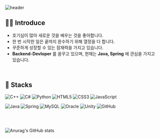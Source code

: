 ![header](https://capsule-render.vercel.app/api?type=Waving&color=FFB93F&height=180&section=header&text=JooHee%20Choi&fontSize=50&fontColor=ffffff&fontAlignY=40)
<div align="left">
  
## **🙋‍♀️ Introduce**

- 호기심이 많아 새로운 것을 배우는 것을 좋아합니다. <br>
- 한 번 시작한 일은 끝까지 완수하기 위해 열정을 다 합니다.<br>
- 꾸준하게 성장할 수 있는 잠재력을 가지고 있습니다. <br>
- **Backend-Devloper** 를 꿈꾸고 있으며, 현재는 **Java, Spring** 에 관심을 가지고 있습니다.

<br>
  
## 🔨 Stacks

![C++](https://img.shields.io/badge/c++-%2300599C.svg?style=for-the-badge&logo=c%2B%2B&logoColor=white)
![C#](https://img.shields.io/badge/c%23-%23239120.svg?style=for-the-badge&logo=c-sharp&logoColor=white)
  ![Python](https://img.shields.io/badge/python-3670A0?style=for-the-badge&logo=python&logoColor=ffdd54)
![HTML5](https://img.shields.io/badge/html5-%23E34F26.svg?style=for-the-badge&logo=html5&logoColor=white)
![CSS3](https://img.shields.io/badge/css3-%231572B6.svg?style=for-the-badge&logo=css3&logoColor=white)
![JavaScript](https://img.shields.io/badge/javascript-%23323330.svg?style=for-the-badge&logo=javascript&logoColor=%23F7DF1E)


  ![Java](https://img.shields.io/badge/java-%23ED8B00.svg?style=for-the-badge&logo=java&logoColor=white)
  ![Spring](https://img.shields.io/badge/spring-%236DB33F.svg?style=for-the-badge&logo=spring&logoColor=white)
  ![MySQL](https://img.shields.io/badge/mysql-%2300f.svg?style=for-the-badge&logo=mysql&logoColor=white)
  ![Oracle](https://img.shields.io/badge/Oracle-F80000?style=for-the-badge&logo=oracle&logoColor=white)
  ![Unity](https://img.shields.io/badge/unity-%23000000.svg?style=for-the-badge&logo=unity&logoColor=white)
  ![GitHub](https://img.shields.io/badge/github-%23121011.svg?style=for-the-badge&logo=github&logoColor=white)


</br><br>

![Anurag's GitHub stats](https://github-readme-stats.vercel.app/api?username=choijoohee213&theme=buefy&show_icons=true)


</div>

